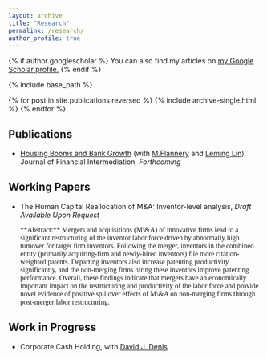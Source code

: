 ```yaml
---
layout: archive
title: "Research"
permalink: /research/
author_profile: true
---
```


{% if author.googlescholar %}
  You can also find my articles on <u><a href="{{author.googlescholar}}">my Google Scholar profile</a>.</u>
{% endif %}

{% include base_path %}

{% for post in site.publications reversed %}
  {% include archive-single.html %}
{% endfor %}

## Publications
- [Housing Booms and Bank Growth](https://papers.ssrn.com/sol3/papers.cfm?abstract_id=3749564#:~:text=House%20prices%20and%20the%20banking,house%20prices%20grew%20by%2053%25.) (with [M.Flannery](https://warrington.ufl.edu/directory/person/5205/) and [Leming Lin](https://sites.google.com/site/leminglin)), Journal of Financial Intermediation, _Forthcoming_

## Working Papers
- The Human Capital Reallocation of M&A: Inventor-level analysis, _Draft Available Upon Request_

  <span style="font-family:serif;">
  **Abstract:** Mergers and acquisitions (M\&A) of innovative firms lead to a significant restructuring of the inventor labor force driven by abnormally high turnover for target firm inventors. Following the merger, inventors in the combined entity (primarily acquiring-firm and newly-hired inventors) file more citation-weighted patents. Departing inventors also increase patenting productivity significantly, and the non-merging firms hiring these inventors improve patenting performance. Overall, these findings indicate that mergers have an economically important impact on the restructuring and productivity of the labor force and provide novel evidence of positive spillover effects of M\&A on non-merging firms through post-merger labor restructuring. </span>

## Work in Progress
- Corporate Cash Holding, with [David J. Denis](https://business.pitt.edu/professors/david-j-denis/)





